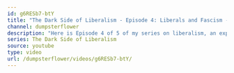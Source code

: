 ```yaml
---
id: g6RESb7-btY
title: "The Dark Side of Liberalism - Episode 4: Liberals and Fascism - The Monster in the Mirror"
channel: dumpsterflower
description: "Here is Episode 4 of 5 of my series on liberalism, an exploration of the dark side of liberal theory. This miniseries is adapted in large part for the arguments of Ishay Landa in his book \"The Apprentice's Sorcerer\". This Episode and the next one specifically look at the relationship between liberalism and fascism."
series: The Dark Side of Liberalism
source: youtube
type: video
url: /dumpsterflower/videos/g6RESb7-btY/
---
```

